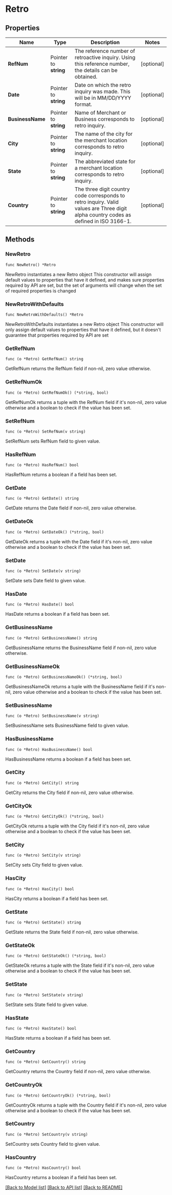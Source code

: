 # Retro

## Properties

Name | Type | Description | Notes
------------ | ------------- | ------------- | -------------
**RefNum** | Pointer to **string** | The reference number of retroactive inquiry. Using this reference number, the details can be obtained. | [optional] 
**Date** | Pointer to **string** | Date on which the retro inquiry was made. This will be in MM/DD/YYYY format. | [optional] 
**BusinessName** | Pointer to **string** | Name of Merchant or Business corresponds to retro inquiry. | [optional] 
**City** | Pointer to **string** | The name of the city for the merchant location corresponds to retro inquiry. | [optional] 
**State** | Pointer to **string** | The abbreviated state for a merchant location corresponds to retro inquiry. | [optional] 
**Country** | Pointer to **string** | The three digit country code corresponds to retro inquiry. Valid values are Three digit alpha country codes as defined in ISO 3166-1. | [optional] 

## Methods

### NewRetro

`func NewRetro() *Retro`

NewRetro instantiates a new Retro object
This constructor will assign default values to properties that have it defined,
and makes sure properties required by API are set, but the set of arguments
will change when the set of required properties is changed

### NewRetroWithDefaults

`func NewRetroWithDefaults() *Retro`

NewRetroWithDefaults instantiates a new Retro object
This constructor will only assign default values to properties that have it defined,
but it doesn't guarantee that properties required by API are set

### GetRefNum

`func (o *Retro) GetRefNum() string`

GetRefNum returns the RefNum field if non-nil, zero value otherwise.

### GetRefNumOk

`func (o *Retro) GetRefNumOk() (*string, bool)`

GetRefNumOk returns a tuple with the RefNum field if it's non-nil, zero value otherwise
and a boolean to check if the value has been set.

### SetRefNum

`func (o *Retro) SetRefNum(v string)`

SetRefNum sets RefNum field to given value.

### HasRefNum

`func (o *Retro) HasRefNum() bool`

HasRefNum returns a boolean if a field has been set.

### GetDate

`func (o *Retro) GetDate() string`

GetDate returns the Date field if non-nil, zero value otherwise.

### GetDateOk

`func (o *Retro) GetDateOk() (*string, bool)`

GetDateOk returns a tuple with the Date field if it's non-nil, zero value otherwise
and a boolean to check if the value has been set.

### SetDate

`func (o *Retro) SetDate(v string)`

SetDate sets Date field to given value.

### HasDate

`func (o *Retro) HasDate() bool`

HasDate returns a boolean if a field has been set.

### GetBusinessName

`func (o *Retro) GetBusinessName() string`

GetBusinessName returns the BusinessName field if non-nil, zero value otherwise.

### GetBusinessNameOk

`func (o *Retro) GetBusinessNameOk() (*string, bool)`

GetBusinessNameOk returns a tuple with the BusinessName field if it's non-nil, zero value otherwise
and a boolean to check if the value has been set.

### SetBusinessName

`func (o *Retro) SetBusinessName(v string)`

SetBusinessName sets BusinessName field to given value.

### HasBusinessName

`func (o *Retro) HasBusinessName() bool`

HasBusinessName returns a boolean if a field has been set.

### GetCity

`func (o *Retro) GetCity() string`

GetCity returns the City field if non-nil, zero value otherwise.

### GetCityOk

`func (o *Retro) GetCityOk() (*string, bool)`

GetCityOk returns a tuple with the City field if it's non-nil, zero value otherwise
and a boolean to check if the value has been set.

### SetCity

`func (o *Retro) SetCity(v string)`

SetCity sets City field to given value.

### HasCity

`func (o *Retro) HasCity() bool`

HasCity returns a boolean if a field has been set.

### GetState

`func (o *Retro) GetState() string`

GetState returns the State field if non-nil, zero value otherwise.

### GetStateOk

`func (o *Retro) GetStateOk() (*string, bool)`

GetStateOk returns a tuple with the State field if it's non-nil, zero value otherwise
and a boolean to check if the value has been set.

### SetState

`func (o *Retro) SetState(v string)`

SetState sets State field to given value.

### HasState

`func (o *Retro) HasState() bool`

HasState returns a boolean if a field has been set.

### GetCountry

`func (o *Retro) GetCountry() string`

GetCountry returns the Country field if non-nil, zero value otherwise.

### GetCountryOk

`func (o *Retro) GetCountryOk() (*string, bool)`

GetCountryOk returns a tuple with the Country field if it's non-nil, zero value otherwise
and a boolean to check if the value has been set.

### SetCountry

`func (o *Retro) SetCountry(v string)`

SetCountry sets Country field to given value.

### HasCountry

`func (o *Retro) HasCountry() bool`

HasCountry returns a boolean if a field has been set.


[[Back to Model list]](../README.md#documentation-for-models) [[Back to API list]](../README.md#documentation-for-api-endpoints) [[Back to README]](../README.md)


